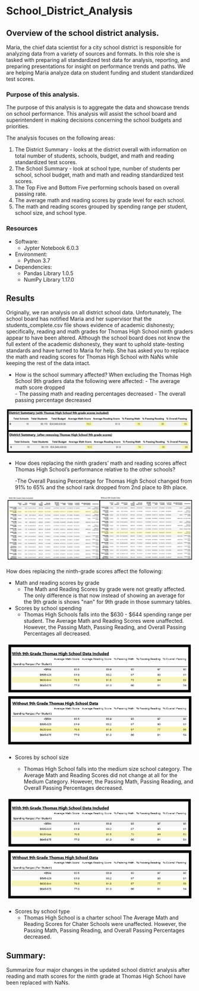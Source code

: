 # School_District_Analysis

## Overview of the school district analysis.

Maria, the chief data scientist for a city school district is responsible for analyzing data from a variety of sources and formats.  In this role she is tasked with preparing all standardized test data for analysis, reporting, and preparing presentations for insight on performance trends and paths. We are helping Maria analyze data on student funding and student standardized test scores.

### Purpose of this analysis.
The purpose of this analysis is to aggregate the data and showcase trends on school performance.  This analysis will assist the school board and superintendent in making decisions concerning the school budgets and priorities. 

The analysis focuses on the following areas:
1. The District Summary - looks at the district overall with information on total number of students, schools, budget, and math and reading standardized test scores.
2. The School Summary - look at school type, number of students per school, school budget, math and math and reading standardized test scores.
3. The Top Five and Bottom Five performing schools based on overall passing rate.
4. The average math and reading scores by grade level for each school.
5. The math and reading scores grouped by spending range per student, school size, and school type.

### Resources
- Software:
    - Jypter Notebook 6.0.3
- Environment:
  - Python 3.7
- Dependencies:
  - Pandas Library 1.0.5
  - NumPy Library 1.17.0

## Results
Originally, we ran analysis on all district school data.  Unfortunately, The school board has notified Maria and her supervisor that the students_complete.csv file shows evidence of academic dishonesty; specifically, reading and math grades for Thomas High School ninth graders appear to have been altered. Although the school board does not know the full extent of the academic dishonesty, they want to uphold state-testing standards and have turned to Maria for help. She has asked you to replace the math and reading scores for Thomas High School with NaNs while keeping the rest of the data intact.

- How is the school summary affected?
    When excluding the Thomas High School 9th graders data the following were affected:
        - The average math score dropped  
        - The passing math and reading percentages decreased
        - The overall passing percentage decreased
 <img src = "https://github.com/jennfrbrown/School_District_Analysis/blob/master/Images%20for%20ReadMe/District%20Summary.png"  >  
   
- How does replacing the ninth graders’ math and reading scores affect Thomas High School’s performance relative to the other schools?
    
    -The Overall Passing Percentage for Thomas High School changed from 91% to 65% and the school rank dropped from 2nd place to 8th place.
<img src = "https://github.com/jennfrbrown/School_District_Analysis/blob/master/Images%20for%20ReadMe/Change%20in%20Position.png" >
    
    
How does replacing the ninth-grade scores affect the following:
- Math and reading scores by grade
    - The Math and Reading Scores by grade were not greatly affected.  The only difference is that now instead of showing an average for the 9th grade is shows "nan" for 9th grade in those summary tables.
- Scores by school spending
    -  Thomas High Schools falls into the $630 - $644 spending range per student.  The Average Math and Reading Scores were unaffected.  However, the Passing Math, Passing Reading, and Overall Passing Percentages all decreased.
<img src = "https://github.com/jennfrbrown/School_District_Analysis/blob/master/Images%20for%20ReadMe/Spending%20Ranges.png">

- Scores by school size

    -  Thomas High School falls into the medium size school category.  The Average Math and Reading Scores did not change at all for the Medium Category.  However, the Passing Math, Passing Reading, and Overall Passing Percentages decreased.
<img src = "https://github.com/jennfrbrown/School_District_Analysis/blob/master/Images%20for%20ReadMe/Spending%20Ranges.png" >

- Scores by school type
    - Thomas High School is a charter school  The Average Math and Reading Scores for Chater Schools were unaffected.  However, the Passing Math, Passing Reading, and Overall Passing Percentages decreased.
    

## Summary: 

Summarize four major changes in the updated school district analysis after reading and math scores for the ninth grade at Thomas High School have been replaced with NaNs.
